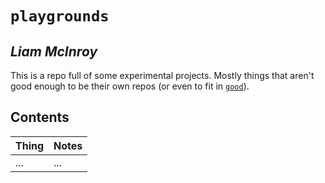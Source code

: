 # `playgrounds`
## _Liam McInroy_

This is a repo full of some experimental projects. Mostly things that aren't
good enough to be their own repos (or even to fit in
[`good`](https://github.com/liammcinroy/good)).

## Contents

| Thing | Notes |
|-------|-------|
| ... | ... | 
